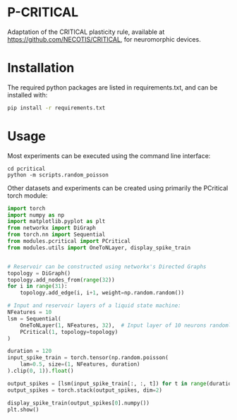 P-CRITICAL
==========

Adaptation of the CRITICAL plasticity rule, available at <https://github.com/NECOTIS/CRITICAL>, for neuromorphic devices.


# Installation

The required python packages are listed in requirements.txt, and can be installed with: 
```bash
pip install -r requirements.txt
```

# Usage

Most experiments can be executed using the command line interface:
```
cd pcritical
python -m scripts.random_poisson
```

Other datasets and experiments can be created using primarily the PCritical torch module:
```python
import torch
import numpy as np
import matplotlib.pyplot as plt
from networkx import DiGraph
from torch.nn import Sequential
from modules.pcritical import PCritical
from modules.utils import OneToNLayer, display_spike_train


# Reservoir can be constructed using networkx's Directed Graphs
topology = DiGraph()
topology.add_nodes_from(range(32))
for i in range(31):
    topology.add_edge(i, i+1, weight=np.random.random())

# Input and reservoir layers of a liquid state machine:
NFeatures = 10
lsm = Sequential(
    OneToNLayer(1, NFeatures, 32),  # Input layer of 10 neurons randomly connected to 10 out of 32 neurons (one-to-one)
    PCritical(1, topology=topology)
)

duration = 120
input_spike_train = torch.tensor(np.random.poisson(
    lam=0.5, size=(1, NFeatures, duration)
).clip(0, 1)).float()

output_spikes = [lsm(input_spike_train[:, :, t]) for t in range(duration)]
output_spikes = torch.stack(output_spikes, dim=2)

display_spike_train(output_spikes[0].numpy())
plt.show()

```
